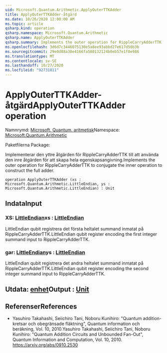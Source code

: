 ```yaml
---
uid: Microsoft.Quantum.Arithmetic.ApplyOuterTTKAdder
title: ApplyOuterTTKAdder-åtgärd
ms.date: 10/26/2020 12:00:00 AM
ms.topic: article
qsharp.kind: operation
qsharp.namespace: Microsoft.Quantum.Arithmetic
qsharp.name: ApplyOuterTTKAdder
qsharp.summary: Implements the outer operation for RippleCarryAdderTTK to conjugate the inner operation to construct the full adder.
ms.openlocfilehash: 3d6d7c3446075130e5a8ee93abbd27e617d50b3b
ms.sourcegitcommit: 29e0d88a30e4166fa580132124b0eb57e1f0e986
ms.translationtype: MT
ms.contentlocale: sv-SE
ms.lasthandoff: 10/27/2020
ms.locfileid: "92731811"
---
```

# <a name="applyouterttkadder-operation"></a><span data-ttu-id="a1c72-102">ApplyOuterTTKAdder-åtgärd</span><span class="sxs-lookup"><span data-stu-id="a1c72-102">ApplyOuterTTKAdder operation</span></span>

<span data-ttu-id="a1c72-103">Namnrymd: [Microsoft. Quantum. aritmetisk](xref:Microsoft.Quantum.Arithmetic)</span><span class="sxs-lookup"><span data-stu-id="a1c72-103">Namespace: [Microsoft.Quantum.Arithmetic](xref:Microsoft.Quantum.Arithmetic)</span></span>

<span data-ttu-id="a1c72-104">Paketfilerna [](https://nuget.org/packages/)</span><span class="sxs-lookup"><span data-stu-id="a1c72-104">Package: [](https://nuget.org/packages/)</span></span>


<span data-ttu-id="a1c72-105">Implementerar den yttre åtgärden för RippleCarryAdderTTK till att använda den inre åtgärden för att skapa hela egenskapsangivning.</span><span class="sxs-lookup"><span data-stu-id="a1c72-105">Implements the outer operation for RippleCarryAdderTTK to conjugate the inner operation to construct the full adder.</span></span>

```qsharp
operation ApplyOuterTTKAdder (xs : Microsoft.Quantum.Arithmetic.LittleEndian, ys : Microsoft.Quantum.Arithmetic.LittleEndian) : Unit
```


## <a name="input"></a><span data-ttu-id="a1c72-106">Indata</span><span class="sxs-lookup"><span data-stu-id="a1c72-106">Input</span></span>

### <a name="xs--littleendian"></a><span data-ttu-id="a1c72-107">XS: [LittleEndian](xref:Microsoft.Quantum.Arithmetic.LittleEndian)</span><span class="sxs-lookup"><span data-stu-id="a1c72-107">xs : [LittleEndian](xref:Microsoft.Quantum.Arithmetic.LittleEndian)</span></span>

<span data-ttu-id="a1c72-108">LittleEndian qubit registrera det första heltalet summand inmatat på RippleCarryAdderTTK.</span><span class="sxs-lookup"><span data-stu-id="a1c72-108">LittleEndian qubit register encoding the first integer summand input to RippleCarryAdderTTK.</span></span>


### <a name="ys--littleendian"></a><span data-ttu-id="a1c72-109">gar: [LittleEndian](xref:Microsoft.Quantum.Arithmetic.LittleEndian)</span><span class="sxs-lookup"><span data-stu-id="a1c72-109">ys : [LittleEndian](xref:Microsoft.Quantum.Arithmetic.LittleEndian)</span></span>

<span data-ttu-id="a1c72-110">LittleEndian qubit registrera det andra heltalet summand inmatat på RippleCarryAdderTTK.</span><span class="sxs-lookup"><span data-stu-id="a1c72-110">LittleEndian qubit register encoding the second integer summand input to RippleCarryAdderTTK.</span></span>



## <a name="output--unit"></a><span data-ttu-id="a1c72-111">Utdata: [enhet](xref:microsoft.quantum.lang-ref.unit)</span><span class="sxs-lookup"><span data-stu-id="a1c72-111">Output : [Unit](xref:microsoft.quantum.lang-ref.unit)</span></span>



## <a name="references"></a><span data-ttu-id="a1c72-112">Referenser</span><span class="sxs-lookup"><span data-stu-id="a1c72-112">References</span></span>

- <span data-ttu-id="a1c72-113">Yasuhiro Takahashi, Seiichiro Tani, Noboru Kunihiro: "Quantum addition-kretsar och obegränsade fläktning", Quantum information och beräkning, Vol. 10, 2010.</span><span class="sxs-lookup"><span data-stu-id="a1c72-113">Yasuhiro Takahashi, Seiichiro Tani, Noboru Kunihiro: "Quantum Addition Circuits and Unbounded Fan-Out", Quantum Information and Computation, Vol. 10, 2010.</span></span>
  https://arxiv.org/abs/0910.2530